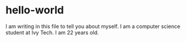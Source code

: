 # hello-world
I am writing in this file to tell you about myself. I am a computer science student at Ivy Tech. I am 22 years old.

